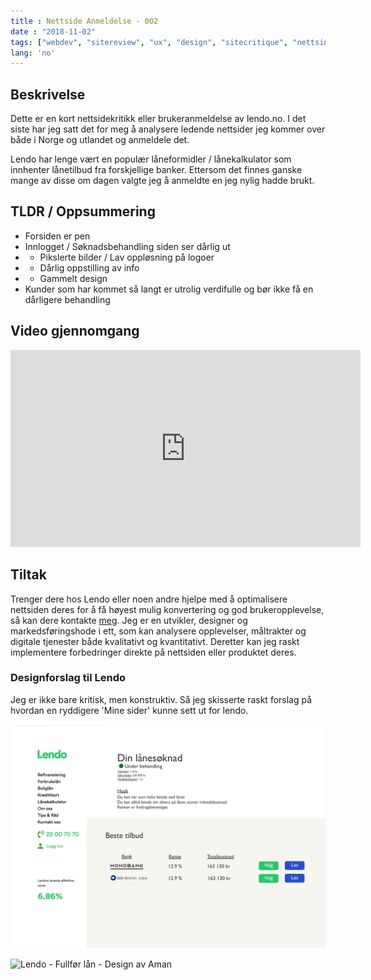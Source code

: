 ```yaml
---
title : Nettside Anmeldelse - 002
date : "2018-11-02"
tags: ["webdev", "sitereview", "ux", "design", "sitecritique", "nettsideanmeldelse", "norsk"]
lang: 'no'
---
```


## Beskrivelse
Dette er en kort nettsidekritikk eller brukeranmeldelse av lendo.no. I det siste har jeg satt det for meg å analysere ledende nettsider jeg kommer over både i Norge og utlandet og anmeldele det.

Lendo har lenge vært en populær låneformidler / lånekalkulator som innhenter lånetilbud fra forskjellige banker. Ettersom det finnes ganske mange av disse om dagen valgte jeg å anmeldte en jeg nylig hadde brukt.

## TLDR / Oppsummering
* Forsiden er pen
* Innlogget / Søknadsbehandling siden ser dårlig ut
* * Pikslerte bilder / Lav oppløsning på logoer
* * Dårlig oppstilling av info
* * Gammelt design
* Kunder som har kommet så langt er utrolig verdifulle og bør ikke få en dårligere behandling

## Video gjennomgang

<iframe width="560" height="315" src="https://www.youtube.com/embed/ErSHSgKcYmI" frameborder="0" allow="accelerometer; autoplay; encrypted-media; gyroscope; picture-in-picture" allowfullscreen></iframe>

## Tiltak

Trenger dere hos Lendo eller noen andre hjelpe med å optimalisere nettsiden deres for å få høyest mulig konvertering og god brukeropplevelse, så kan dere kontakte <a href="https://www.linkedin.com/in/aman-mender-92681b13/">meg</a>.
Jeg er en utvikler, designer og markedsføringshode i ett, som kan analysere opplevelser, måltrakter og digitale tjenester både kvalitativt og kvantitativt. Deretter kan jeg raskt implementere forbedringer direkte på nettsiden eller produktet deres.

### Designforslag til Lendo

Jeg er ikke bare kritisk, men konstruktiv. Så jeg skisserte raskt forslag på hvordan en ryddigere 'Mine sider' kunne sett ut for lendo.

![Lendo - Mine sider - Design av Aman](https://github.com/Amanej/gatsby-blog/raw/master/static/reviews/lendo/Design_1_Min_side.png "Lendo - Mine sider")

![Lendo - Fullfør lån - Design av Aman](https://github.com/Amanej/gatsby-blog/raw/master/static/reviews/lendo/Design_2_Fullf%C3%B8r.png "Lendo - Fullførelse")
